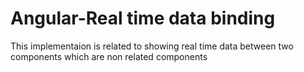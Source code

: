 # Angular-Real time data binding
 This implementaion is related to showing real time data between two components which are non related components 
